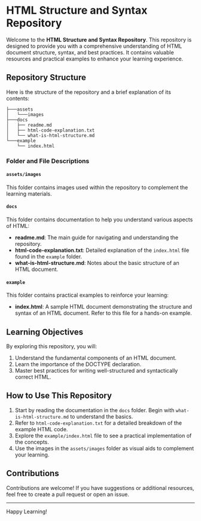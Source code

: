 # HTML Structure and Syntax Repository

Welcome to the **HTML Structure and Syntax Repository**. This repository is designed to provide you with a comprehensive understanding of HTML document structure, syntax, and best practices. It contains valuable resources and practical examples to enhance your learning experience.

## Repository Structure

Here is the structure of the repository and a brief explanation of its contents:

```
├───assets
│   └───images
├───docs
│   ├── readme.md
│   ├── html-code-explanation.txt
│   └── what-is-html-structure.md
└───example
    └── index.html
```

### Folder and File Descriptions

#### `assets/images`
This folder contains images used within the repository to complement the learning materials.

#### `docs`
This folder contains documentation to help you understand various aspects of HTML:
- **readme.md**: The main guide for navigating and understanding the repository.
- **html-code-explanation.txt**: Detailed explanation of the `index.html` file found in the `example` folder.
- **what-is-html-structure.md**: Notes about the basic structure of an HTML document.

#### `example`
This folder contains practical examples to reinforce your learning:
- **index.html**: A sample HTML document demonstrating the structure and syntax of an HTML document. Refer to this file for a hands-on example.

## Learning Objectives

By exploring this repository, you will:
1. Understand the fundamental components of an HTML document.
2. Learn the importance of the DOCTYPE declaration.
3. Master best practices for writing well-structured and syntactically correct HTML.

## How to Use This Repository
1. Start by reading the documentation in the `docs` folder. Begin with `what-is-html-structure.md` to understand the basics.
2. Refer to `html-code-explanation.txt` for a detailed breakdown of the example HTML code.
3. Explore the `example/index.html` file to see a practical implementation of the concepts.
4. Use the images in the `assets/images` folder as visual aids to complement your learning.


## Contributions
Contributions are welcome! If you have suggestions or additional resources, feel free to create a pull request or open an issue.

---

Happy Learning!
